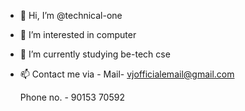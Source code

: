 - 👋 Hi, I’m @technical-one
- 👀 I’m interested in computer
- 🌱 I’m currently studying be-tech cse
- 📫 Contact me via -
     Mail- vjofficialemail@gmail.com

     Phone no. - 90153 70592

